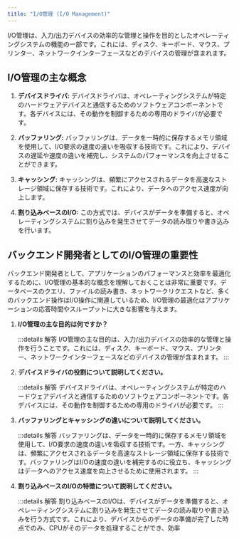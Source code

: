 ```yaml
---
title: "I/O管理 (I/O Management)"
---
```

I/O管理は、入力/出力デバイスの効率的な管理と操作を目的としたオペレーティングシステムの機能の一部です。これには、ディスク、キーボード、マウス、プリンター、ネットワークインターフェースなどのデバイスの管理が含まれます。

## I/O管理の主な概念

1. **デバイスドライバ:** デバイスドライバは、オペレーティングシステムが特定のハードウェアデバイスと通信するためのソフトウェアコンポーネントです。各デバイスには、その動作を制御するための専用のドライバが必要です。

2. **バッファリング:** バッファリングは、データを一時的に保存するメモリ領域を使用して、I/O要求の速度の違いを吸収する技術です。これにより、デバイスの遅延や速度の違いを補完し、システムのパフォーマンスを向上させることができます。

3. **キャッシング:** キャッシングは、頻繁にアクセスされるデータを高速なストレージ領域に保存する技術です。これにより、データへのアクセス速度が向上します。

4. **割り込みベースのI/O:** この方式では、デバイスがデータを準備すると、オペレーティングシステムに割り込みを発生させてデータの読み取りや書き込みを行います。

## バックエンド開発者としてのI/O管理の重要性

バックエンド開発者として、アプリケーションのパフォーマンスと効率を最適化するために、I/O管理の基本的な概念を理解しておくことは非常に重要です。データベースのクエリ、ファイルの読み書き、ネットワークリクエストなど、多くのバックエンド操作はI/O操作に関連しているため、I/O管理の最適化はアプリケーションの応答時間やスループットに大きな影響を与えます。

1. **I/O管理の主な目的は何ですか？**

    :::details 解答
    I/O管理の主な目的は、入力/出力デバイスの効率的な管理と操作を行うことです。これには、ディスク、キーボード、マウス、プリンター、ネットワークインターフェースなどのデバイスの管理が含まれます。
    :::

2. **デバイスドライバの役割について説明してください。**

    :::details 解答
    デバイスドライバは、オペレーティングシステムが特定のハードウェアデバイスと通信するためのソフトウェアコンポーネントです。各デバイスには、その動作を制御するための専用のドライバが必要です。
    :::

3. **バッファリングとキャッシングの違いについて説明してください。**

    :::details 解答
    バッファリングは、データを一時的に保存するメモリ領域を使用して、I/O要求の速度の違いを吸収する技術です。一方、キャッシングは、頻繁にアクセスされるデータを高速なストレージ領域に保存する技術です。バッファリングはI/Oの速度の違いを補完するのに役立ち、キャッシングはデータへのアクセス速度を向上させるために使用されます。
    :::

4. **割り込みベースのI/Oの特徴について説明してください。**

    :::details 解答
    割り込みベースのI/Oは、デバイスがデータを準備すると、オペレーティングシステムに割り込みを発生させてデータの読み取りや書き込みを行う方式です。これにより、デバイスからのデータの準備が完了した時点でのみ、CPUがそのデータを処理することができ、効率
